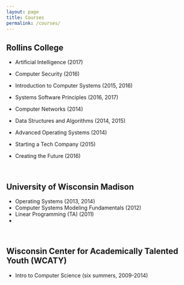 ```yaml
---
layout: page
title: Courses
permalink: /courses/
---
```


## Rollins College
  - Artificial Intelligence (2017)
  - Computer Security (2016)
  - Introduction to Computer Systems (2015, 2016)
  - Systems Software Principles (2016, 2017)
  - Computer Networks (2014)
  - Data Structures and Algorithms (2014, 2015)
  - Advanced Operating Systems (2014)
  
  - Starting a Tech Company (2015)
  - Creating the Future (2016)
  
<br/>

## University of Wisconsin Madison

  - Operating Systems (2013, 2014)
  - Computer Systems Modeling Fundamentals (2012)
  - Linear Programming (TA) (2011)
  - 
<br/>
  
## Wisconsin Center for Academically Talented Youth (WCATY)

  - Intro to Computer Science (six summers, 2009-2014)
